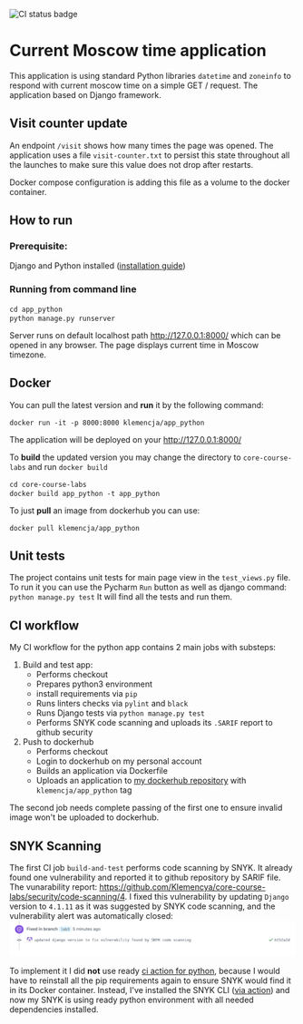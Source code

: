 ![CI status badge](https://github.com/Klemencya/core-course-labs/actions/workflows/python-app-ci.yml/badge.svg?event=push&branch=lab3)

# Current Moscow time application

This application is using standard Python libraries `datetime` and `zoneinfo` to respond with current moscow time on a
simple GET / request. The application based on Django framework.

## Visit counter update
An endpoint `/visit` shows how many times the page was opened. The application uses a file `visit-counter.txt` to
persist this state throughout all the launches to make sure this value does not drop after restarts.

Docker compose configuration is adding this file as a volume to the docker container.

## How to run

### Prerequisite:

Django and Python installed ([installation guide](https://docs.djangoproject.com/en/4.2/intro/install/))

### Running from command line

```
cd app_python
python manage.py runserver
```

Server runs on default localhost path http://127.0.0.1:8000/ which can be opened in any browser. The page displays
current time in Moscow timezone.

## Docker

You can pull the latest version and **run** it by the following command:

```
docker run -it -p 8000:8000 klemencja/app_python
```

The application will be deployed on your http://127.0.0.1:8000/

To **build** the updated version you may change the directory to `core-course-labs` and run `docker build`

```
cd core-course-labs
docker build app_python -t app_python
```

To just **pull** an image from dockerhub you can use:

```
docker pull klemencja/app_python
``` 

## Unit tests

The project contains unit tests for main page view in the `test_views.py` file. To run it you can use the Pycharm `Run`
button as well as django command:
`python manage.py test`
It will find all the tests and run them.

## CI workflow

My CI workflow for the python app contains 2 main jobs with substeps:

1. Build and test app:
    - Performs checkout
    - Prepares python3 environment
    - install requirements via `pip`
    - Runs linters checks via `pylint` and `black`
    - Runs Django tests via `python manage.py test`
    - Performs SNYK code scanning and uploads its `.SARIF` report to github security
2. Push to dockerhub
    - Performs checkout
    - Login to dockerhub on my personal account
    - Builds an application via Dockerfile
    - Uploads an application to [my dockerhub repository](https://hub.docker.com/repository/docker/klemencja/app_python)
      with `klemencja/app_python` tag

The second job needs complete passing of the first one to ensure invalid image won't be uploaded to dockerhub.

## SNYK Scanning

The first CI job `build-and-test` performs code scanning by SNYK. It already found one vulnerability and reported
it to github repository by SARIF file. The vunarability
report: https://github.com/Klemencya/core-course-labs/security/code-scanning/4.
I fixed this vulnerability by updating `Django` version to `4.1.11` as it was suggested by SNYK code scanning, and the
vulnerability alert was automatically closed:
![img.png](resources/img.png)

To implement it I did **not** use ready [ci action for python](https://github.com/snyk/actions/tree/master/python-3.10),
because I would have to reinstall all the pip requirements again to ensure SNYK would find it in its Docker container.
Instead, I've installed the SNYK CLI ([via action](https://github.com/snyk/actions/blob/master/setup/action.yml))
and now my SNYK is using ready python environment with all needed dependencies installed.


